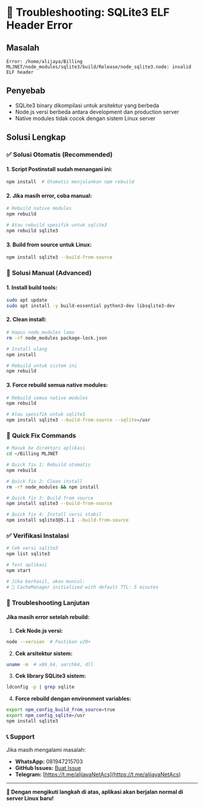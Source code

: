 # 🚨 Troubleshooting: SQLite3 ELF Header Error

## Masalah
```
Error: /home/alijaya/Billing MLJNET/node_modules/sqlite3/build/Release/node_sqlite3.node: invalid ELF header
```

## Penyebab
- SQLite3 binary dikompilasi untuk arsitektur yang berbeda
- Node.js versi berbeda antara development dan production server
- Native modules tidak cocok dengan sistem Linux server

## Solusi Lengkap

### ✅ **Solusi Otomatis (Recommended)**

#### 1. **Script Postinstall sudah menangani ini:**
```bash
npm install  # Otomatis menjalankan npm rebuild
```

#### 2. **Jika masih error, coba manual:**
```bash
# Rebuild native modules
npm rebuild

# Atau rebuild spesifik untuk sqlite3
npm rebuild sqlite3
```

#### 3. **Build from source untuk Linux:**
```bash
npm install sqlite3 --build-from-source
```

### 🔧 **Solusi Manual (Advanced)**

#### 1. **Install build tools:**
```bash
sudo apt update
sudo apt install -y build-essential python3-dev libsqlite3-dev
```

#### 2. **Clean install:**
```bash
# Hapus node_modules lama
rm -rf node_modules package-lock.json

# Install ulang
npm install

# Rebuild untuk sistem ini
npm rebuild
```

#### 3. **Force rebuild semua native modules:**
```bash
# Rebuild semua native modules
npm rebuild

# Atau spesifik untuk sqlite3
npm install sqlite3 --build-from-source --sqlite=/usr
```

### 🎯 **Quick Fix Commands**

```bash
# Masuk ke direktori aplikasi
cd ~/Billing MLJNET

# Quick fix 1: Rebuild otomatis
npm rebuild

# Quick fix 2: Clean install
rm -rf node_modules && npm install

# Quick fix 3: Build from source
npm install sqlite3 --build-from-source

# Quick fix 4: Install versi stabil
npm install sqlite3@5.1.1 --build-from-source
```

### ✅ **Verifikasi Instalasi**

```bash
# Cek versi sqlite3
npm list sqlite3

# Test aplikasi
npm start

# Jika berhasil, akan muncul:
# 🚀 CacheManager initialized with default TTL: 5 minutes
```

### 🚨 **Troubleshooting Lanjutan**

#### Jika masih error setelah rebuild:

1. **Cek Node.js versi:**
```bash
node --version  # Pastikan v20+
```

2. **Cek arsitektur sistem:**
```bash
uname -m  # x86_64, aarch64, dll
```

3. **Cek library SQLite3 sistem:**
```bash
ldconfig -p | grep sqlite
```

4. **Force rebuild dengan environment variables:**
```bash
export npm_config_build_from_source=true
export npm_config_sqlite=/usr
npm install sqlite3
```

### 📞 **Support**

Jika masih mengalami masalah:
- **WhatsApp:** 081947215703
- **GitHub Issues:** [Buat Issue](https://github.com/mauljasmay/MikTik-WHN/issues)
- **Telegram:** [https://t.me/alijayaNetAcs](https://t.me/alijayaNetAcs)

---

**🎯 Dengan mengikuti langkah di atas, aplikasi akan berjalan normal di server Linux baru!**

